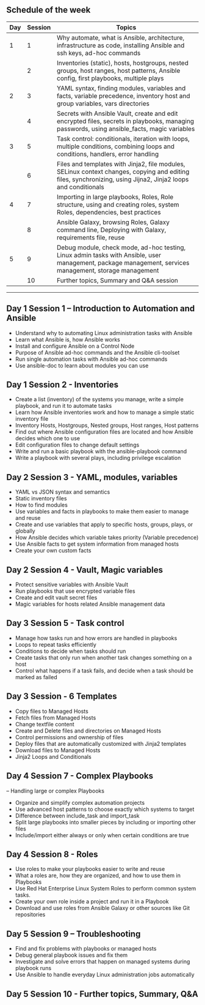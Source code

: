 ## Schedule of the week

| Day | Session | Topics |
|-----|---------|--------|
| 1 | 1	| Why automate, what is Ansible, architecture, infrastructure as code, installing Ansible and ssh keys, ad-hoc commands |
|	| 2	| Inventories (static), hosts, hostgroups, nested groups, host ranges, host patterns, Ansible config, first playbooks, multiple plays |
| 2 | 3	| YAML syntax, finding modules, variables and facts, variable precedence, inventory host and group variables, vars directories |
|	| 4	| Secrets with Ansible Vault, create and edit encrypted files, secrets in playbooks, managing passwords, using ansible_facts, magic variables |
| 3 |	5 |	Task control: conditionals, iteration with loops, multiple conditions, combining loops and conditions, handlers, error handling |
| |	6	| Files and templates with Jinja2, file modules, SELinux context changes, copying and editing files, synchronizing, using Jijna2, Jinja2 loops and conditionals |
| 4	| 7	| Importing in large playbooks, Roles, Role structure, using and creating roles, system Roles, dependencies, best practices |
|	| 8	| Ansible Galaxy, browsing Roles, Galaxy command line, Deploying with Galaxy, requirements file, reuse |
| 5	| 9	| Debug module, check mode, ad-hoc testing, Linux admin tasks with Ansible, user management, package management, services management, storage management |
| |	10	| Further topics, Summary and Q&A session|


---
## Day 1 Session 1 – Introduction to Automation and Ansible

- Understand why to automating Linux administration tasks with Ansible
- Learn what Ansible is, how Ansible works
- Install and configure Ansible on a Control Node
- Purpose of Ansible ad-hoc commands and the Ansible cli-toolset
- Run single automation tasks with Ansible ad-hoc commands
- Use ansible-doc to learn about modules you can use

## Day 1 Session 2 - Inventories

- Create a list (inventory) of the systems you manage, write a simple playbook, and run it to automate tasks
- Learn how Ansible inventories work and how to manage a simple static inventory file
- Inventory Hosts, Hostgroups, Nested groups, Host ranges, Host patterns
- Find out where Ansible configuration files are located and how Ansible decides which one to use
- Edit configuration files to change default settings
- Write and run a basic playbook with the ansible-playbook command
- Write a playbook with several plays, including privilege escalation

## Day 2 Session 3 - YAML, modules, variables

- YAML vs JSON syntax and semantics
- Static inventory files
- How to find modules
- Use variables and facts in playbooks to make them easier to manage and reuse
- Create and use variables that apply to specific hosts, groups, plays, or globally
- How Ansible decides which variable takes priority (Variable precedence)
- Use Ansible facts to get system information from managed hosts
- Create your own custom facts

## Day 2 Session 4 - Vault, Magic variables

- Protect sensitive variables with Ansible Vault
- Run playbooks that use encrypted variable files
- Create and edit vault secret files
- Magic variables for hosts related Ansible management data

## Day 3 Session 5 - Task control

- Manage how tasks run and how errors are handled in playbooks
- Loops to repeat tasks efficiently
- Conditions to decide when tasks should run
- Create tasks that only run when another task changes something on a host
- Control what happens if a task fails, and decide when a task should be marked as failed

## Day 3 Session - 6 Templates

- Copy files to Managed Hosts
- Fetch files from Managed Hosts
- Change textfile content
- Create and Delete files and directories on Managed Hosts
- Control permissions and ownership of files
- Deploy files that are automatically customized with Jinja2 templates
- Download files to Managed Hosts
- Jinja2 Loops and Conditionals

## Day 4 Session 7 - Complex Playbooks

– Handling large or complex Playbooks
- Organize and simplify complex automation projects
- Use advanced host patterns to choose exactly which systems to target
- Difference between include_task and import_task
- Split large playbooks into smaller pieces by including or importing other files
- Include/import either always or only when certain conditions are true

## Day 4 Session 8 - Roles

- Use roles to make your playbooks easier to write and reuse
- What a roles are, how they are organized, and how to use them in Playbooks
- Use Red Hat Enterprise Linux System Roles to perform common system tasks.
- Create your own role inside a project and run it in a Playbook
- Download and use roles from Ansible Galaxy or other sources like Git repositories

## Day 5 Session 9 – Troubleshooting

- Find and fix problems with playbooks or managed hosts
- Debug general playbook issues and fix them
- Investigate and solve errors that happen on managed systems during playbook runs
- Use Ansible to handle everyday Linux administration jobs automatically

## Day 5 Session 10 - Further topics, Summary, Q&A

